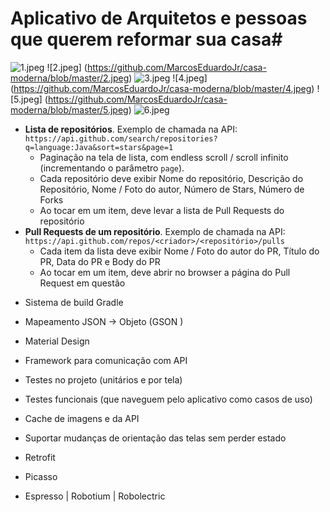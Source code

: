 # Aplicativo de Arquitetos e pessoas que querem reformar sua casa#
 
 
![1.jpeg](https://github.com/MarcosEduardoJr/casa-moderna/blob/master/1.jpeg)
![2.jpeg] (https://github.com/MarcosEduardoJr/casa-moderna/blob/master/2.jpeg)
![3.jpeg](https://github.com/MarcosEduardoJr/casa-moderna/blob/master/3.jpeg)
![4.jpeg] (https://github.com/MarcosEduardoJr/casa-moderna/blob/master/4.jpeg)
![5.jpeg] (https://github.com/MarcosEduardoJr/casa-moderna/blob/master/5.jpeg)
![6.jpeg](https://github.com/MarcosEduardoJr/casa-moderna/blob/master/6.jpeg)



- __Lista de repositórios__. Exemplo de chamada na API: `https://api.github.com/search/repositories?q=language:Java&sort=stars&page=1`
  * Paginação na tela de lista, com endless scroll / scroll infinito (incrementando o parâmetro `page`).
  * Cada repositório deve exibir Nome do repositório, Descrição do Repositório, Nome / Foto do autor, Número de Stars, Número de Forks
  * Ao tocar em um item, deve levar a lista de Pull Requests do repositório
- __Pull Requests de um repositório__. Exemplo de chamada na API: `https://api.github.com/repos/<criador>/<repositório>/pulls`
  * Cada item da lista deve exibir Nome / Foto do autor do PR, Título do PR, Data do PR e Body do PR
  * Ao tocar em um item, deve abrir no browser a página do Pull Request em questão

* Sistema de build Gradle
* Mapeamento JSON -> Objeto (GSON  )
* Material Design



* Framework para comunicação com API
* Testes no projeto (unitários e por tela)
* Testes funcionais (que naveguem pelo aplicativo como casos de uso)
* Cache de imagens e da API
* Suportar mudanças de orientação das telas sem perder estado



* Retrofit 
* Picasso 
* Espresso | Robotium | Robolectric
